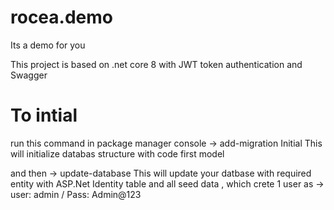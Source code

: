 # rocea.demo
Its a demo for you

This project is based on .net core 8 with JWT token authentication and Swagger

# To intial 
run this command in package manager console
  -> add-migration Initial
  This will initialize databas structure with code first model

  and then 
  -> update-database
  This will update your datbase with required entity with ASP.Net Identity table and all seed data , which crete 1 user as 
  -> user: admin / Pass: Admin@123

